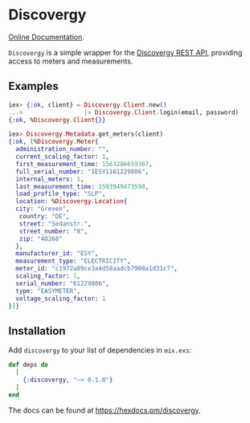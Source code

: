 # Discovergy

[Online Documentation](https://hexdocs.pm/discovergy).

<!-- MDOC !-->

`Discovergy` is a simple wrapper for the [Discovergy REST API](https://api.discovergy.com/docs/), providing access to meters and measurements.

## Examples

```elixir
iex> {:ok, client} = Discovergy.Client.new()
...>                 |> Discovergy.Client.login(email, password)
{:ok, %Discovergy.Client{}}

iex> Discovergy.Metadata.get_meters(client)
{:ok, [%Discovergy.Meter{
  administration_number: "",
  current_scaling_factor: 1,
  first_measurement_time: 1563286659367,
  full_serial_number: "1ESY1161229886",
  internal_meters: 1,
  last_measurement_time: 1593949473598,
  load_profile_type: "SLP",
  location: %Discovergy.Location{
  city: "Greven",
   country: "DE",
   street: "Sedanstr.",
   street_number: "8",
   zip: "48268"
  },
  manufacturer_id: "ESY",
  measurement_type: "ELECTRICITY",
  meter_id: "c1972a89ce3a4d58aadcb7908a1d31c7",
  scaling_factor: 1,
  serial_number: "61229886",
  type: "EASYMETER",
  voltage_scaling_factor: 1
}]}

```

<!-- MDOC !-->

## Installation

Add `discovergy` to your list of dependencies in `mix.exs`:

```elixir
def deps do
  [
    {:discovergy, "~> 0.1.0"}
  ]
end
```

The docs can be found at https://hexdocs.pm/discovergy.
